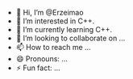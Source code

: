 - 👋 Hi, I’m @Erzeimao
- 👀 I’m interested in C++.
- 🌱 I’m currently learning C++.
- 💞️ I’m looking to collaborate on ...
- 📫 How to reach me ...
- 😄 Pronouns: ...
- ⚡ Fun fact: ...

<!---
Erzeimao/Erzeimao is a ✨ special ✨ repository because its `README.md` (this file) appears on your GitHub profile.
You can click the Preview link to take a look at your changes.
--->
